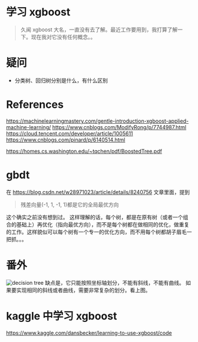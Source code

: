 # 学习 xgboost
> 久闻 xgboost 大名，一直没有去了解。最近工作要用到，我打算了解一下。现在我对它没有任何概念。。


# 疑问
- 分类树、回归树分别是什么，有什么区别

# References
https://machinelearningmastery.com/gentle-introduction-xgboost-applied-machine-learning/
https://www.cnblogs.com/ModifyRong/p/7744987.html
https://cloud.tencent.com/developer/article/1005611
https://www.cnblogs.com/pinard/p/6140514.html

https://homes.cs.washington.edu/~tqchen/pdf/BoostedTree.pdf


# gbdt
在 https://blog.csdn.net/w28971023/article/details/8240756 文章里面，提到
> 残差向量(-1, 1, -1, 1)都是它的全局最优方向

这个确实之前没有想到过。
这样理解的话，每个树，都是在原有树（或者一个组合的基础上）再优化（指向最优方向），而不是每个树都在做相同的优化，做重复的工作。这样貌似可以每个树有一个专一的优化方向，而不用每个树都胡子眉毛一把抓。。。


# 番外
![decision tree]('./dt-pro-con.md')
缺点是，它只能按照坐标轴划分，不能有斜线，不能有曲线。
如果要实现相同的斜线或者曲线，需要非常复杂的划分。看上图。

# kaggle 中学习 xgboost
https://www.kaggle.com/dansbecker/learning-to-use-xgboost/code
